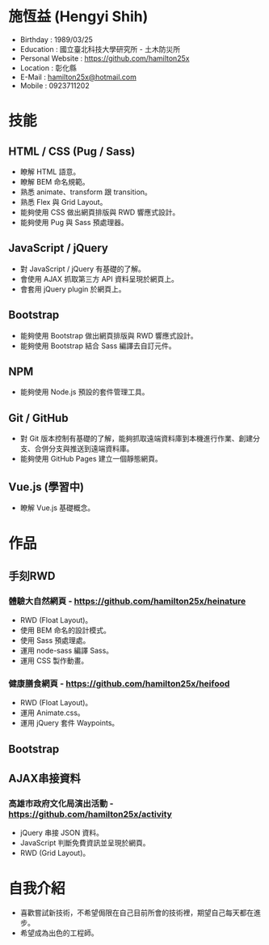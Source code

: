 # 施恆益 (Hengyi Shih)
* Birthday : 1989/03/25
* Education : 國立臺北科技大學研究所 - 土木防災所
* Personal Website : https://github.com/hamilton25x
* Location : 彰化縣
* E-Mail : hamilton25x@hotmail.com
* Mobile : 0923711202

# 技能
## HTML / CSS (Pug / Sass)
* 瞭解 HTML 語意。
* 瞭解 BEM 命名規範。
* 熟悉 animate、transform 跟 transition。
* 熟悉 Flex 與 Grid Layout。
* 能夠使用 CSS 做出網頁排版與 RWD 響應式設計。
* 能夠使用 Pug 與 Sass 預處理器。
## JavaScript / jQuery
* 對 JavaScript / jQuery 有基礎的了解。
* 會使用 AJAX 抓取第三方 API 資料呈現於網頁上。
* 會套用 jQuery plugin 於網頁上。
## Bootstrap 
* 能夠使用 Bootstrap 做出網頁排版與 RWD 響應式設計。
* 能夠使用 Bootstrap 結合 Sass 編譯去自訂元件。
## NPM
* 能夠使用 Node.js 預設的套件管理工具。
## Git / GitHub
* 對 Git 版本控制有基礎的了解，能夠抓取遠端資料庫到本機進行作業、創建分支、合併分支與推送到遠端資料庫。
* 能夠使用 GitHub Pages 建立一個靜態網頁。
## Vue.js (學習中)
* 瞭解 Vue.js 基礎概念。

# 作品
## 手刻RWD
### 體驗大自然網頁 - https://github.com/hamilton25x/heinature
* RWD (Float Layout)。
* 使用 BEM 命名的設計模式。
* 使用 Sass 預處理處。
* 運用 node-sass 編譯 Sass。
* 運用 CSS 製作動畫。
### 健康膳食網頁 - https://github.com/hamilton25x/heifood
* RWD (Float Layout)。
* 運用 Animate.css。
* 運用 jQuery 套件 Waypoints。
## Bootstrap

## AJAX串接資料

### 高雄市政府文化局演出活動 - https://github.com/hamilton25x/activity
* jQuery 串接 JSON 資料。
* JavaScript 判斷免費資訊並呈現於網頁。
* RWD (Grid Layout)。

# 自我介紹
* 喜歡嘗試新技術，不希望侷限在自己目前所會的技術裡，期望自己每天都在進步。
* 希望成為出色的工程師。
